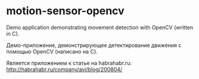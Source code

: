 motion-sensor-opencv
====================

Demo application demonstrating movement detection with OpenCV (written in C).

Демо-приложение, демонстрирующее детектирование движения с помощью OpenCV (написано на С).

Является приложением к статье на habrahabr.ru: http://habrahabr.ru/company/avi/blog/200804/
